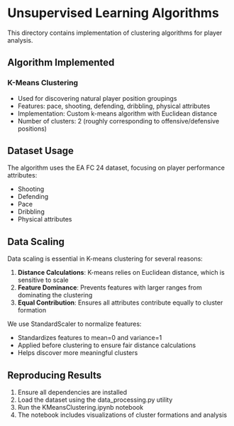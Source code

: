 # Unsupervised Learning Algorithms

This directory contains implementation of clustering algorithms for player analysis.

## Algorithm Implemented

### K-Means Clustering
- Used for discovering natural player position groupings
- Features: pace, shooting, defending, dribbling, physical attributes
- Implementation: Custom k-means algorithm with Euclidean distance
- Number of clusters: 2 (roughly corresponding to offensive/defensive positions)

## Dataset Usage

The algorithm uses the EA FC 24 dataset, focusing on player performance attributes:
- Shooting
- Defending
- Pace
- Dribbling
- Physical attributes

## Data Scaling

Data scaling is essential in K-means clustering for several reasons:
1. **Distance Calculations**: K-means relies on Euclidean distance, which is sensitive to scale
2. **Feature Dominance**: Prevents features with larger ranges from dominating the clustering
3. **Equal Contribution**: Ensures all attributes contribute equally to cluster formation

We use StandardScaler to normalize features:
- Standardizes features to mean=0 and variance=1
- Applied before clustering to ensure fair distance calculations
- Helps discover more meaningful clusters

## Reproducing Results

1. Ensure all dependencies are installed
2. Load the dataset using the data_processing.py utility
3. Run the KMeansClustering.ipynb notebook
4. The notebook includes visualizations of cluster formations and analysis